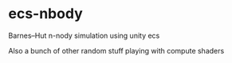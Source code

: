 # ecs-nbody
Barnes–Hut n-nody simulation using unity ecs

Also a bunch of other random stuff playing with compute shaders
